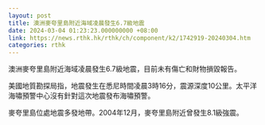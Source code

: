```yaml
---
layout: post
title: 澳洲麥夸里島附近海域凌晨發生6.7級地震
date: 2024-03-04 01:23:23.000000000 +08:00
link: https://news.rthk.hk/rthk/ch/component/k2/1742919-20240304.htm
categories: rthk
---
```


澳洲麥夸里島附近海域凌晨發生6.7級地震，目前未有傷亡和財物損毀報告。

美國地質勘探局指，地震發生在悉尼時間凌晨3時16分，震源深度10公里。太平洋海嘯預警中心沒有針對這次地震發布海嘯預警。

麥夸里島位處地震多發地帶。2004年12月，麥夸里島附近曾發生8.1級強震。
